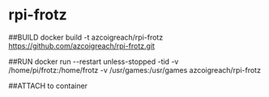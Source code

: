 # rpi-frotz

##BUILD
  docker build -t azcoigreach/rpi-frotz https://github.com/azcoigreach/rpi-frotz.git
  
##RUN 
  docker run --restart unless-stopped -tid -v /home/pi/frotz:/home/frotz -v /usr/games:/usr/games azcoigreach/rpi-frotz
  
##ATTACH to container
  
